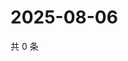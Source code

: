 # 2025-08-06

共 0 条

<!-- BEGIN ZHIHUQUESTIONS -->
<!-- 最后更新时间 Wed Aug 06 2025 04:13:40 GMT+0800 (China Standard Time) -->

<!-- END ZHIHUQUESTIONS -->
